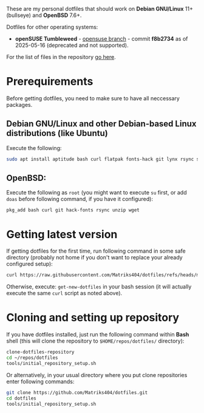 These are my personal dotfiles that should work on **Debian GNU/Linux** 11+ (bullseye) and **OpenBSD** 7.6+.

Dotfiles for other operating systems:

* **openSUSE Tumbleweed** - [opensuse branch](https://github.com/Matriks404/dotfiles/tree/opensuse) - commit **f8b2734** as of 2025-05-16 (deprecated and not supported).

For the list of files in the repository [go here](FILE_LIST.md).

# Prerequirements

Before getting dotfiles, you need to make sure to have all neccessary packages.

## Debian GNU/Linux and other Debian-based Linux distributions (like Ubuntu)

Execute the following:

```bash
sudo apt install aptitude bash curl flatpak fonts-hack git lynx rsync sudo unzip upgrade-system wget xterm
```

## OpenBSD:

Execute the following as `root` (you might want to execute `su` first, or add `doas` before following command, if you have it configured):
```ksh
pkg_add bash curl git hack-fonts rsync unzip wget
```

# Getting latest version

If getting dotfiles for the first time, run following command in some safe directory (probably not home if you don't want to replace your already configured setup):

```sh
curl https://raw.githubusercontent.com/Matriks404/dotfiles/refs/heads/master/build/update.sh | sh
```

Otherwise, execute: `get-new-dotfiles` in your bash session (it will actually execute the same `curl` script as noted above).

# Cloning and setting up repository

If you have dotfiles installed, just run the following command within **Bash** shell (this will clone the repository to `$HOME/repos/dotfiles/` directory):

```bash
clone-dotfiles-repository
cd ~/repos/dotfiles
tools/initial_repository_setup.sh
```

Or alternatively, in your usual directory where you put clone repositories enter following commands:

```bash
git clone https://github.com/Matriks404/dotfiles.git
cd dotfiles
tools/initial_repository_setup.sh
```
